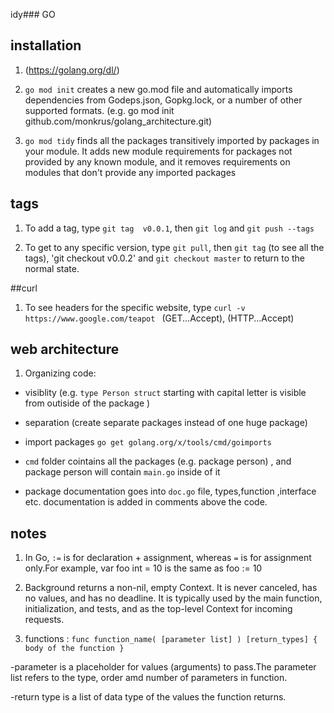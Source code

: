 idy### GO

## installation

1. (https://golang.org/dl/)

2. `go mod init`  creates a new go.mod file and automatically imports dependencies from Godeps.json, Gopkg.lock, or a number of other supported formats. (e.g. go mod init github.com/monkrus/golang_architecture.git)

3. `go mod tidy` finds all the packages transitively imported by packages in your module. It adds new module requirements for packages not provided by any known module, and it removes requirements on modules that don't provide any imported packages 


## tags

1. To add a tag, type `git tag  v0.0.1`, then `git log` and `git push --tags`

2. To get to any specific version, type `git pull`, then `git tag` (to see all the tags),
   'git checkout v0.0.2' and `git checkout master` to return to the normal state.

##curl

1. To see headers for the specific website, type `curl -v  https://www.google.com/teapot `
   (GET...Accept), (HTTP...Accept)

## web architecture

1. Organizing code: 

- visiblity (e.g. `type Person struct` starting with capital letter is visible from outiside of the package  )
- separation (create separate packages instead of one huge package)

- import packages `go get golang.org/x/tools/cmd/goimports`

- `cmd` folder cointains all the packages (e.g. package person) , and package person will contain `main.go` inside of it

- package documentation goes into `doc.go` file, types,function ,interface etc. documentation is added in comments above the code.

## notes

1. In Go, `:=`  is for declaration + assignment, whereas `=` is for assignment only.For example, var foo int = 10 is the same as foo := 10

2. Background returns a non-nil, empty Context. It is never canceled, has no values, and has no deadline. 
   It is typically used by the main function, initialization, and tests, and as the top-level Context for incoming requests.

3. functions : 
`func function_name( [parameter list] ) [return_types]
{
   body of the function
}`

-parameter is a placeholder for values (arguments) to pass.The parameter list refers to the type, order amd number of parameters in function.

-return type is a list of data type of the values the function returns.







